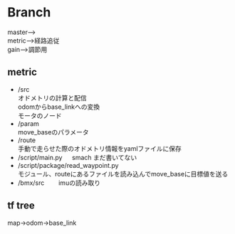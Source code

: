 # Branch  
master-->  
metric-->経路追従  
gain-->調節用   

## metric
* /src  
オドメトリの計算と配信  
odomからbase_linkへの変換  
モータのノード  
* /param  
move_baseのパラメータ  　
* /route  
手動で走らせた際のオドメトリ情報をyamlファイルに保存　　
* /script/main.py  　
smach まだ書いてない  
* /script/package/read_waypoint.py  
モジュール、routeにあるファイルを読み込んでmove_baseに目標値を送る　　
* /bmx/src　　
imuの読み取り
## tf tree
map->odom->base_link
